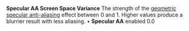 <tr>
<td><strong>Specular AA Screen Space Variance</strong></td>
<td>The strength of the <a href="Geometric-Specular-Anti-Aliasing.md">geometric specular anti-aliasing</a> effect between 0 and 1. Higher values produce a blurrier result with less aliasing.</td>
<td>&#8226; <strong>Specular AA</strong> enabled</td>
<td>0.0</td>
</tr>
